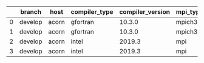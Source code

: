 |    | branch   | host   | compiler_type   | compiler_version   | mpi_type   | mpi_version   | o_g   | os    |   unit_pass |   unit_fail |   system_pass |   system_fail |   example_pass |   example_fail |   nuopc_pass |   nuopc_fail | build_passed   |
|----|----------|--------|-----------------|--------------------|------------|---------------|-------|-------|-------------|-------------|---------------|---------------|----------------|----------------|--------------|--------------|----------------|
|  0 | develop  | acorn  | gfortran        | 10.3.0             | mpich3     | 8.1.7         | O     | Linux |        8926 |           0 |            49 |             0 |             80 |              0 |           50 |            0 | True           |
|  1 | develop  | acorn  | gfortran        | 10.3.0             | mpich3     | 8.1.7         | g     | Linux |        8926 |           0 |            49 |             0 |             80 |              0 |           50 |            0 | True           |
|  2 | develop  | acorn  | intel           | 2019.3             | mpi        | 8.1.7         | O     | Linux |        8926 |           0 |            49 |             0 |             80 |              0 |           50 |            0 | True           |
|  3 | develop  | acorn  | intel           | 2019.3             | mpi        | 8.1.7         | g     | Linux |        8926 |           0 |            49 |             0 |             80 |              0 |           50 |            0 | True           |